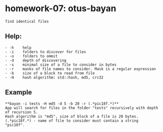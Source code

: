 # homework-07: otus-bayan
    find identical files

## Help:
    - -h    help
    - -i    folders to discover for files
    - -o    folders to ommit
    - -d    depth of discovering
    - -s    minimal size of a file to consider in bytes
    - -r    masks of file names to consider. Mask is a regular expression
    - -b    size of a block to read from file
    - -H    hash algorithm: std::hash, md5, crc32
    
## Example
    **bayan -i tests -H md5 -d 5 -b 20 -r (.*pic18f.*)**
    App will search for files in the folder "tests" recursively with depth of recursion 5.
    Hash algorithm is "md5", size of block of a file is 20 bytes.
    (.*pic18f.*) - name of file to consider must contain a string "pic18f".
    
